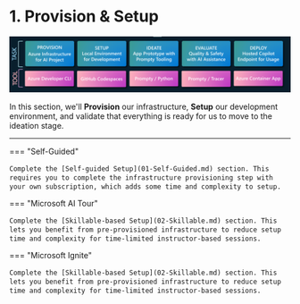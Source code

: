 # 1. Provision & Setup

![Dev Workflow](./../../img/workshop-developer-flow.png)

In this section, we'll **Provision** our infrastructure, **Setup** our development environment, and validate that everything is ready for us to move to the ideation stage.

---

=== "Self-Guided"

    Complete the [Self-guided Setup](01-Self-Guided.md) section. This requires you to complete the infrastructure provisioning step with your own subscription, which adds some time and complexity to setup.

=== "Microsoft AI Tour"

    Complete the [Skillable-based Setup](02-Skillable.md) section. This lets you benefit from pre-provisioned infrastructure to reduce setup time and complexity for time-limited instructor-based sessions.

=== "Microsoft Ignite"

    Complete the [Skillable-based Setup](02-Skillable.md) section. This lets you benefit from pre-provisioned infrastructure to reduce setup time and complexity for time-limited instructor-based sessions.

